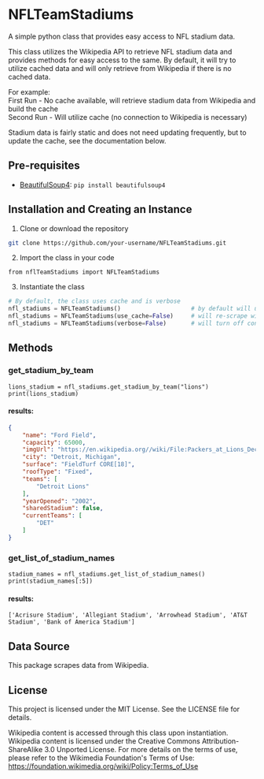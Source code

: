 # NFLTeamStadiums
A simple python class that provides easy access to NFL stadium data.

This class utilizes the Wikipedia API to retrieve NFL stadium data and provides methods for easy 
access to the same. By default, it will try to utilize cached data and will only retrieve from Wikipedia 
if there is no cached data.

For example:<br>
First Run - No cache available, will retrieve stadium data from Wikipedia and build the cache<br>
Second Run - Will utilize cache (no connection to Wikipedia is necessary)

Stadium data is fairly static and does not need updating frequently, but to update the cache, 
see the documentation below.

## Pre-requisites
- [BeautifulSoup4](https://pypi.org/project/beautifulsoup4/): `pip install beautifulsoup4`

## Installation and Creating an Instance
1. Clone or download the repository
```bash
git clone https://github.com/your-username/NFLTeamStadiums.git
```

2. Import the class in your code
```
from nflTeamStadiums import NFLTeamStadiums
```

3. Instantiate the class
```python 
# By default, the class uses cache and is verbose
nfl_stadiums = NFLTeamStadiums()                    # by default will use cached data and print to console
nfl_stadiums = NFLTeamStadiums(use_cache=False)     # will re-scrape wikipedia and overwrite cache
nfl_stadiums = NFLTeamStadiums(verbose=False)       # will turn off console printing
```

## Methods

### get_stadium_by_team
```
lions_stadium = nfl_stadiums.get_stadium_by_team("lions")
print(lions_stadium)
```

#### results:
```json
{
    "name": "Ford Field",
    "capacity": 65000,
    "imgUrl": "https://en.wikipedia.org//wiki/File:Packers_at_Lions_Dec_2020_(50715608723).jpg",
    "city": "Detroit, Michigan",
    "surface": "FieldTurf CORE[18]",
    "roofType": "Fixed",
    "teams": [
        "Detroit Lions"
    ],
    "yearOpened": "2002",
    "sharedStadium": false,
    "currentTeams": [
        "DET"
    ]
}
```

### get_list_of_stadium_names
```
stadium_names = nfl_stadiums.get_list_of_stadium_names()
print(stadium_names[:5])
```

#### results:
```
['Acrisure Stadium', 'Allegiant Stadium', 'Arrowhead Stadium', 'AT&T Stadium', 'Bank of America Stadium']
```

## Data Source
This package scrapes data from Wikipedia.

## License
This project is licensed under the MIT License. See the LICENSE file for details.

Wikipedia content is accessed through this class upon instantiation. Wikipedia content is licensed under 
the Creative Commons Attribution-ShareAlike 3.0 Unported License. For more details on the terms of use, 
please refer to the Wikimedia Foundation's Terms of Use:
https://foundation.wikimedia.org/wiki/Policy:Terms_of_Use